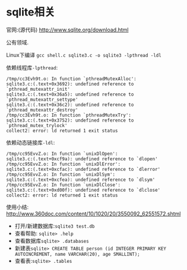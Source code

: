 # sqlite相关

官网:(源代码) http://www.sqlite.org/download.html

公有领域.

Linux下编译 `gcc shell.c sqlite3.c -o sqlite3 -lpthread -ldl`

依赖线程库`-lpthread`:

```
/tmp/cc3Evh9t.o: In function `pthreadMutexAlloc':
sqlite3.c:(.text+0x3692): undefined reference to `pthread_mutexattr_init'
sqlite3.c:(.text+0x36a5): undefined reference to `pthread_mutexattr_settype'
sqlite3.c:(.text+0x36c2): undefined reference to `pthread_mutexattr_destroy'
/tmp/cc3Evh9t.o: In function `pthreadMutexTry':
sqlite3.c:(.text+0x3752): undefined reference to `pthread_mutex_trylock'
collect2: error: ld returned 1 exit status
```

依赖动态链接库`-ldl`:

```
/tmp/cc95EvvZ.o: In function `unixDlOpen':
sqlite3.c:(.text+0xcf9a): undefined reference to `dlopen'
/tmp/cc95EvvZ.o: In function `unixDlError':
sqlite3.c:(.text+0xcfac): undefined reference to `dlerror'
/tmp/cc95EvvZ.o: In function `unixDlSym':
sqlite3.c:(.text+0xcfea): undefined reference to `dlsym'
/tmp/cc95EvvZ.o: In function `unixDlClose':
sqlite3.c:(.text+0xd00f): undefined reference to `dlclose'
collect2: error: ld returned 1 exit status
```

使用小结: http://www.360doc.com/content/10/1020/20/3550092_62551572.shtml

* 打开/新建数据库:`sqlite3 test.db  `
* 查看帮助: `sqlite> .help`
* 查看数据库`sqlite> .databases`
* 新建表`sqlite> CREATE TABLE person (id INTEGER PRIMARY KEY AUTOINCREMENT, name VARCHAR(20), age SMALLINT);`
* 查看表:`sqlite> .tables`